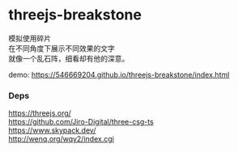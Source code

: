 threejs-breakstone
===

模拟使用碎片   
在不同角度下展示不同效果的文字  
就像一个乱石阵，细看却有他的深意。  

demo: https://546669204.github.io/threejs-breakstone/index.html

### Deps

https://threejs.org/  
https://github.com/Jiro-Digital/three-csg-ts  
https://www.skypack.dev/  
http://wenq.org/wqy2/index.cgi 